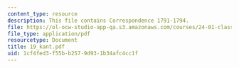 ```yaml
---
content_type: resource
description: This file contains Correspondence 1791-1794.
file: https://ol-ocw-studio-app-qa.s3.amazonaws.com/courses/24-01-classics-in-western-philosophy-spring-2006/1cf4fed3f55bb2579d931b34afc4cc1f_19_kant.pdf
file_type: application/pdf
resourcetype: Document
title: 19_kant.pdf
uid: 1cf4fed3-f55b-b257-9d93-1b34afc4cc1f
---
```


